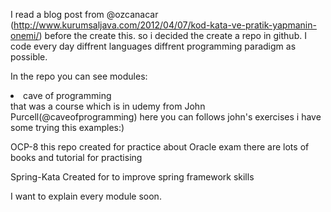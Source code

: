 I read a blog post from @ozcanacar (http://www.kurumsaljava.com/2012/04/07/kod-kata-ve-pratik-yapmanin-onemi/)  before the create this.
so i decided the create a repo in github. I code every day diffrent languages diffrent programming paradigm as possible.

In the repo you can see modules:
<li>cave of programming</li>
that was a course which is in udemy from John Purcell(@caveofprogramming)
here you can follows john's exercises i have some trying this examples:)

OCP-8
this repo created for practice about Oracle exam there are lots of books and tutorial for practising

Spring-Kata
Created for to improve spring framework skills


I want to explain every module soon.
